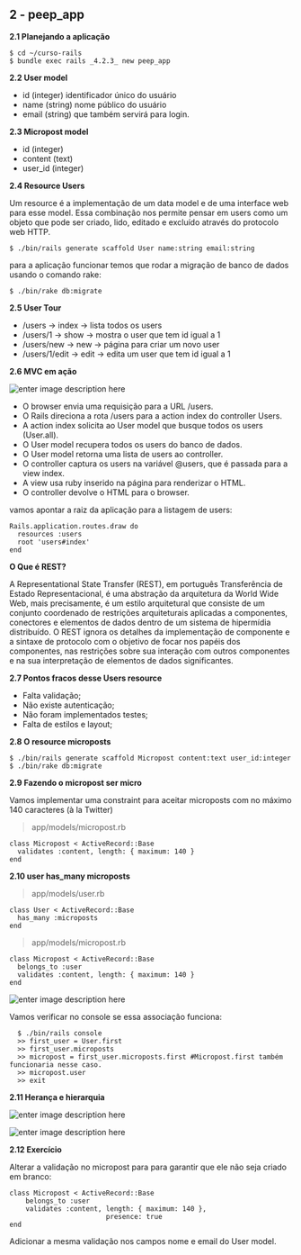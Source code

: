 2 - peep_app
-----------

**2.1 Planejando a aplicação**

    $ cd ~/curso-rails
    $ bundle exec rails _4.2.3_ new peep_app

**2.2 User model**

- id (integer) identificador único do usuário
- name (string) nome público do usuário
- email (string) que também servirá para login.

**2.3 Micropost model**

- id (integer)
- content (text)
- user_id (integer)

**2.4 Resource Users**

Um resource é a implementação de um data model e de uma interface web para esse model. Essa combinação nos permite pensar em users como um objeto que pode ser criado, lido, editado e excluído através do protocolo web HTTP.

    $ ./bin/rails generate scaffold User name:string email:string

para a aplicação funcionar temos que rodar a migração de banco de dados usando o comando rake:

    $ ./bin/rake db:migrate

**2.5 User Tour**

- /users -> index -> lista todos os users
- /users/1 -> show -> mostra o user que tem id igual a 1
- /users/new -> new -> página para criar um novo user
- /users/1/edit -> edit -> edita um user que tem id igual a 1

**2.6 MVC em ação**

![enter image description here](https://softcover.s3.amazonaws.com/636/ruby_on_rails_tutorial_3rd_edition/images/figures/mvc_detailed.png)

- O browser envia uma requisição para a URL /users.
- O Rails direciona a rota /users para a action index do controller Users.
- A action index solicita ao User model que busque todos os users (User.all).
- O User model recupera todos os users do banco de dados.
- O User model retorna uma lista de users ao controller.
- O controller captura os users na variável @users, que é passada para a view index.
-  A view usa ruby  inserido na página para renderizar o HTML.
- O controller devolve o HTML para o browser.

vamos apontar a raiz da aplicação para a listagem de users:

    Rails.application.routes.draw do
      resources :users
      root 'users#index'
    end

**O Que é REST?**

A Representational State Transfer (REST), em português Transferência de Estado Representacional, é uma abstração da arquitetura da World Wide Web, mais precisamente, é um estilo arquitetural que consiste de um conjunto coordenado de restrições arquiteturais aplicadas a componentes, conectores e elementos de dados dentro de um sistema de hipermídia distribuído. O REST ignora os detalhes da implementação de componente e a sintaxe de protocolo com o objetivo de focar nos papéis dos componentes, nas restrições sobre sua interação com outros componentes e na sua interpretação de elementos de dados significantes.

**2.7 Pontos fracos desse Users resource**

- Falta validação;
- Não existe autenticação;
- Não foram implementados testes;
- Falta de estilos e layout;

**2.8 O resource microposts**

    $ ./bin/rails generate scaffold Micropost content:text user_id:integer
    $ ./bin/rake db:migrate

**2.9 Fazendo o micropost ser micro**

Vamos implementar uma constraint para aceitar microposts com no máximo 140 caracteres (à la Twitter)

> app/models/micropost.rb

    class Micropost < ActiveRecord::Base
      validates :content, length: { maximum: 140 }
    end


**2.10 user has_many microposts**

> app/models/user.rb

    class User < ActiveRecord::Base
      has_many :microposts
    end

> app/models/micropost.rb

    class Micropost < ActiveRecord::Base
      belongs_to :user
      validates :content, length: { maximum: 140 }
    end

![enter image description here](https://softcover.s3.amazonaws.com/636/ruby_on_rails_tutorial_3rd_edition/images/figures/micropost_user_association.png)

Vamos verificar no console se essa associação funciona:

      $ ./bin/rails console      
      >> first_user = User.first      
      >> first_user.microposts
      >> micropost = first_user.microposts.first #Micropost.first também funcionaria nesse caso.
      >> micropost.user
      >> exit

**2.11 Herança e hierarquia**

![enter image description here](https://softcover.s3.amazonaws.com/636/ruby_on_rails_tutorial_3rd_edition/images/figures/demo_model_inheritance.png)



![enter image description here](https://softcover.s3.amazonaws.com/636/ruby_on_rails_tutorial_3rd_edition/images/figures/demo_controller_inheritance.png)



**2.12 Exercício**

Alterar a validação no micropost para para garantir que ele não seja criado em branco:

    class Micropost < ActiveRecord::Base
        belongs_to :user
        validates :content, length: { maximum: 140 },
                            presence: true
    end

Adicionar a mesma validação nos campos nome e email do User model.


